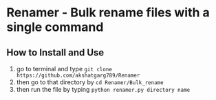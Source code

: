 # Renamer - Bulk rename files with a single command 
## How to Install and Use
1. go to terminal and type `git clone https://github.com/akshatgarg789/Renamer`
2. then go to that directory by `cd Renamer/Bulk_rename`
3. then run the file by typing `python renamer.py directory name`
